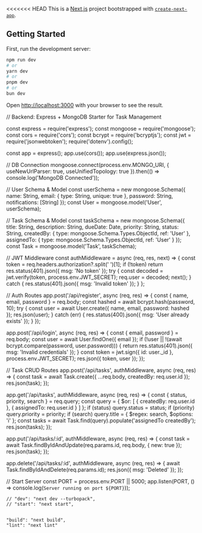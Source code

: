 <<<<<<< HEAD
This is a [Next.js](https://nextjs.org) project bootstrapped with [`create-next-app`](https://github.com/vercel/next.js/tree/canary/packages/create-next-app).

## Getting Started

First, run the development server:

```bash
npm run dev
# or
yarn dev
# or
pnpm dev
# or
bun dev
```

Open [http://localhost:3000](http://localhost:3000) with your browser to see the result.

<!-- Code -->

// Backend: Express + MongoDB Starter for Task Management

const express = require('express');
const mongoose = require('mongoose');
const cors = require('cors');
const bcrypt = require('bcryptjs');
const jwt = require('jsonwebtoken');
require('dotenv').config();

const app = express();
app.use(cors());
app.use(express.json());

// DB Connection
mongoose.connect(process.env.MONGO_URI, {
  useNewUrlParser: true,
  useUnifiedTopology: true
}).then(() => console.log('MongoDB Connected'));

// User Schema & Model
const userSchema = new mongoose.Schema({
  name: String,
  email: { type: String, unique: true },
  password: String,
  notifications: [String]
});
const User = mongoose.model('User', userSchema);

// Task Schema & Model
const taskSchema = new mongoose.Schema({
  title: String,
  description: String,
  dueDate: Date,
  priority: String,
  status: String,
  createdBy: { type: mongoose.Schema.Types.ObjectId, ref: 'User' },
  assignedTo: { type: mongoose.Schema.Types.ObjectId, ref: 'User' }
});
const Task = mongoose.model('Task', taskSchema);

// JWT Middleware
const authMiddleware = async (req, res, next) => {
  const token = req.headers.authorization?.split(' ')[1];
  if (!token) return res.status(401).json({ msg: 'No token' });
  try {
    const decoded = jwt.verify(token, process.env.JWT_SECRET);
    req.user = decoded;
    next();
  } catch {
    res.status(401).json({ msg: 'Invalid token' });
  }
};

// Auth Routes
app.post('/api/register', async (req, res) => {
  const { name, email, password } = req.body;
  const hashed = await bcrypt.hash(password, 10);
  try {
    const user = await User.create({ name, email, password: hashed });
    res.json(user);
  } catch (err) {
    res.status(400).json({ msg: 'User already exists' });
  }
});

app.post('/api/login', async (req, res) => {
  const { email, password } = req.body;
  const user = await User.findOne({ email });
  if (!user || !(await bcrypt.compare(password, user.password))) {
    return res.status(401).json({ msg: 'Invalid credentials' });
  }
  const token = jwt.sign({ id: user._id }, process.env.JWT_SECRET);
  res.json({ token, user });
});

// Task CRUD Routes
app.post('/api/tasks', authMiddleware, async (req, res) => {
  const task = await Task.create({ ...req.body, createdBy: req.user.id });
  res.json(task);
});

app.get('/api/tasks', authMiddleware, async (req, res) => {
  const { status, priority, search } = req.query;
  const query = {
    $or: [
      { createdBy: req.user.id },
      { assignedTo: req.user.id }
    ]
  };
  if (status) query.status = status;
  if (priority) query.priority = priority;
  if (search) query.title = { $regex: search, $options: 'i' };
  const tasks = await Task.find(query).populate('assignedTo createdBy');
  res.json(tasks);
});

app.put('/api/tasks/:id', authMiddleware, async (req, res) => {
  const task = await Task.findByIdAndUpdate(req.params.id, req.body, { new: true });
  res.json(task);
});

app.delete('/api/tasks/:id', authMiddleware, async (req, res) => {
  await Task.findByIdAndDelete(req.params.id);
  res.json({ msg: 'Deleted' });
});

// Start Server
const PORT = process.env.PORT || 5000;
app.listen(PORT, () => console.log(`Server running on port ${PORT}`));

    // "dev": "next dev --turbopack",
    // "start": "next start",


    "build": "next build",
    "lint": "next lint"